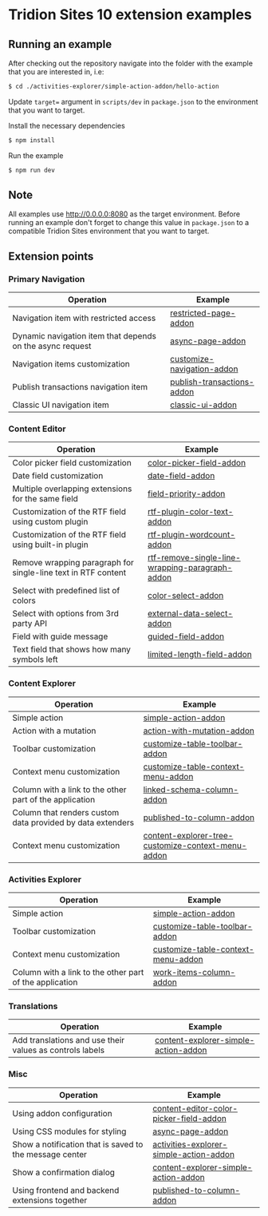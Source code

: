 # Tridion Sites 10 extension examples

## Running an example

After checking out the repository navigate into the folder with the example that you are interested in, i.e:

```bash
$ cd ./activities-explorer/simple-action-addon/hello-action
```

Update `target=` argument in `scripts/dev` in `package.json` to the environment that you want to target.

Install the necessary dependencies

```bash
$ npm install
```

Run the example

```bash
$ npm run dev
```

## Note

All examples use http://0.0.0.0:8080 as the target environment.
Before running an example don't forget to change this value in `package.json` to a compatible Tridion Sites environment that you want to target.

## Extension points

### Primary Navigation

| Operation                                                 | Example                                                                                 |
| --------------------------------------------------------- | --------------------------------------------------------------------------------------- |
| Navigation item with restricted access                    | [restricted-page-addon](./sites-10/primary-navigation/restricted-page-addon/)           |
| Dynamic navigation item that depends on the async request | [async-page-addon](./sites-10/primary-navigation/async-page-addon/)                     |
| Navigation items customization                            | [customize-navigation-addon](./sites-10/primary-navigation/customize-navigation-addon/) |
| Publish transactions navigation item                      | [publish-transactions-addon](./sites-10/primary-navigation/publish-transactions-addon/) |
| Classic UI navigation item                                | [classic-ui-addon](./sites-10/primary-navigation/classic-ui-addon/)                     |

### Content Editor

| Operation                                                     | Example                                                                                                                       |
| ------------------------------------------------------------- | ----------------------------------------------------------------------------------------------------------------------------- |
| Color picker field customization                              | [color-picker-field-addon](./sites-10/content-editor/color-picker-field-addon/)                                               |
| Date field customization                                      | [date-field-addon](./sites-10/content-editor/date-field-addon/)                                                               |
| Multiple overlapping extensions for the same field            | [field-priority-addon](./sites-10/content-editor/field-priority-addon/)                                                       |
| Customization of the RTF field using custom plugin            | [rtf-plugin-color-text-addon](./sites-10/content-editor/rtf-plugin-color-text-addon/)                                         |
| Customization of the RTF field using built-in plugin          | [rtf-plugin-wordcount-addon](./sites-10/content-editor/rtf-plugin-wordcount-addon/)                                           |
| Remove wrapping paragraph for single-line text in RTF content | [rtf-remove-single-line-wrapping-paragraph-addon](./sites-10/content-editor/rtf-remove-single-line-wrapping-paragraph-addon/) |
| Select with predefined list of colors                         | [color-select-addon](./sites-10/content-editor/color-select-addon/)                                                           |
| Select with options from 3rd party API                        | [external-data-select-addon](./sites-10/content-editor/external-data-select-addon/)                                           |
| Field with guide message                                      | [guided-field-addon](./sites-10/content-editor/guided-field-addon/)                                                           |
| Text field that shows how many symbols left                   | [limited-length-field-addon](./sites-10/content-editor/limited-length-field-addon/)                                           |

### Content Explorer

| Operation                                                  | Example                                                                                                              |
| ---------------------------------------------------------- | -------------------------------------------------------------------------------------------------------------------- |
| Simple action                                              | [simple-action-addon](./sites-10/content-explorer/simple-action-addon/)                                              |
| Action with a mutation                                     | [action-with-mutation-addon](./sites-10/content-explorer/action-with-mutation-addon/)                                |
| Toolbar customization                                      | [customize-table-toolbar-addon](./sites-10/content-explorer/customize-table-toolbar-addon/)                          |
| Context menu customization                                 | [customize-table-context-menu-addon](./sites-10/content-explorer/customize-table-context-menu-addon/)                |
| Column with a link to the other part of the application    | [linked-schema-column-addon](./sites-10/content-explorer/linked-schema-column-addon/)                                |
| Column that renders custom data provided by data extenders | [published-to-column-addon](./sites-10/content-explorer/published-to-column-addon/)                                  |
| Context menu customization                                 | [content-explorer-tree-customize-context-menu-addon](./sites-10/content-explorer-tree-customize-context-menu-addon/) |

### Activities Explorer

| Operation                                               | Example                                                                                                  |
| ------------------------------------------------------- | -------------------------------------------------------------------------------------------------------- |
| Simple action                                           | [simple-action-addon](./sites-10/activities-explorer/simple-action-addon/)                               |
| Toolbar customization                                   | [customize-table-toolbar-addon](./sites-10/activities-explorer/customize-table-toolbar-addon/)           |
| Context menu customization                              | [customize-table-context-menu-addon](./sites-10/activities-explorer/customize-table-context-menu-addon/) |
| Column with a link to the other part of the application | [work-items-column-addon](./sites-10/activities-explorer/work-items-column-addon/)                       |

### Translations

| Operation                                                | Example                                                                                                                                                                                          |
| -------------------------------------------------------- | ------------------------------------------------------------------------------------------------------------------------------------------------------------------------------------------------ |
| Add translations and use their values as controls labels | [content-explorer-simple-action-addon](./sites-10/content-explorer/simple-action-addon/confirm-say-hello-notification-action/src/PushHelloNotificationAction/addPushHelloNotificationAction.tsx) |

### Misc

| Operation                                               | Example                                                                                        |
| ------------------------------------------------------- | ---------------------------------------------------------------------------------------------- |
| Using addon configuration                               | [content-editor-color-picker-field-addon](./sites-10/content-editor/color-picker-field-addon/) |
| Using CSS modules for styling                           | [async-page-addon](./sites-10/primary-navigation/async-page-addon/)                            |
| Show a notification that is saved to the message center | [activities-explorer-simple-action-addon](./sites-10/activities-explorer/simple-action-addon/) |
| Show a confirmation dialog                              | [content-explorer-simple-action-addon](./sites-10/content-explorer/simple-action-addon/)       |
| Using frontend and backend extensions together          | [published-to-column-addon](./sites-10/content-explorer/published-to-column-addon/)            |
